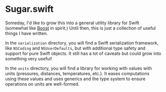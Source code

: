 # Sugar.swift

Someday, I'd like to grow this into a general utility library for Swift (somewhat like [Boost](http://www.boost.org/) in spirit.) Until then, this is just a collection of useful things I have written.

In the `serialization` directory, you will find a Swift serialization framework, like `NSCoding` and `NSUserDefaults`, but with additional type safety and support for pure Swift objects. It still has a lot of caveats but could grow into something very useful!

In the `units` directory, you will find a library for working with values with units (pressures, distances, temperatures, etc.). It eases computations using these values and uses generics and the type system to ensure operations on units are well-formed.